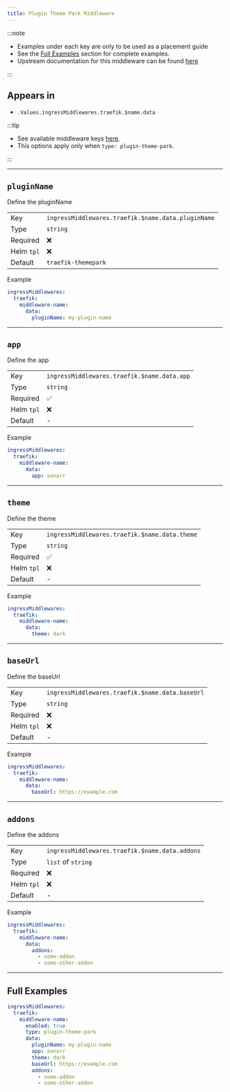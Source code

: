 ```yaml
---
title: Plugin Theme Park Middleware
---
```


:::note

- Examples under each key are only to be used as a placement guide
- See the [Full Examples](/common/middlewares/traefik/plugin-theme-park#full-examples) section for complete examples.
- Upstream documentation for this middleware can be found [here](https://github.com/packruler/traefik-themepark)

:::

## Appears in

- `.Values.ingressMiddlewares.traefik.$name.data`

:::tip

- See available middleware keys [here](/common/middlewares).
- This options apply only when `type: plugin-theme-park`.

:::

---

## `pluginName`

Define the pluginName

|            |                                                    |
| ---------- | -------------------------------------------------- |
| Key        | `ingressMiddlewares.traefik.$name.data.pluginName` |
| Type       | `string`                                           |
| Required   | ❌                                                  |
| Helm `tpl` | ❌                                                  |
| Default    | `traefik-themepark`                                |

Example

```yaml
ingressMiddlewares:
  traefik:
    middleware-name:
      data:
        pluginName: my-plugin-name
```

---

## `app`

Define the app

|            |                                             |
| ---------- | ------------------------------------------- |
| Key        | `ingressMiddlewares.traefik.$name.data.app` |
| Type       | `string`                                    |
| Required   | ✅                                           |
| Helm `tpl` | ❌                                           |
| Default    | -                                           |

Example

```yaml
ingressMiddlewares:
  traefik:
    middleware-name:
      data:
        app: sonarr
```

---

## `theme`

Define the theme

|            |                                               |
| ---------- | --------------------------------------------- |
| Key        | `ingressMiddlewares.traefik.$name.data.theme` |
| Type       | `string`                                      |
| Required   | ✅                                             |
| Helm `tpl` | ❌                                             |
| Default    | -                                             |

Example

```yaml
ingressMiddlewares:
  traefik:
    middleware-name:
      data:
        theme: dark
```

---

## `baseUrl`

Define the baseUrl

|            |                                                 |
| ---------- | ----------------------------------------------- |
| Key        | `ingressMiddlewares.traefik.$name.data.baseUrl` |
| Type       | `string`                                        |
| Required   | ❌                                               |
| Helm `tpl` | ❌                                               |
| Default    | -                                               |

Example

```yaml
ingressMiddlewares:
  traefik:
    middleware-name:
      data:
        baseUrl: https://example.com
```

---

## `addons`

Define the addons

|            |                                                |
| ---------- | ---------------------------------------------- |
| Key        | `ingressMiddlewares.traefik.$name.data.addons` |
| Type       | `list` of `string`                             |
| Required   | ❌                                              |
| Helm `tpl` | ❌                                              |
| Default    | -                                              |

Example

```yaml
ingressMiddlewares:
  traefik:
    middleware-name:
      data:
        addons:
          - some-addon
          - some-other-addon
```

---

## Full Examples

```yaml
ingressMiddlewares:
  traefik:
    middleware-name:
      enabled: true
      type: plugin-theme-park
      data:
        pluginName: my-plugin-name
        app: sonarr
        theme: dark
        baseUrl: https://example.com
        addons:
          - some-addon
          - some-other-addon
```
